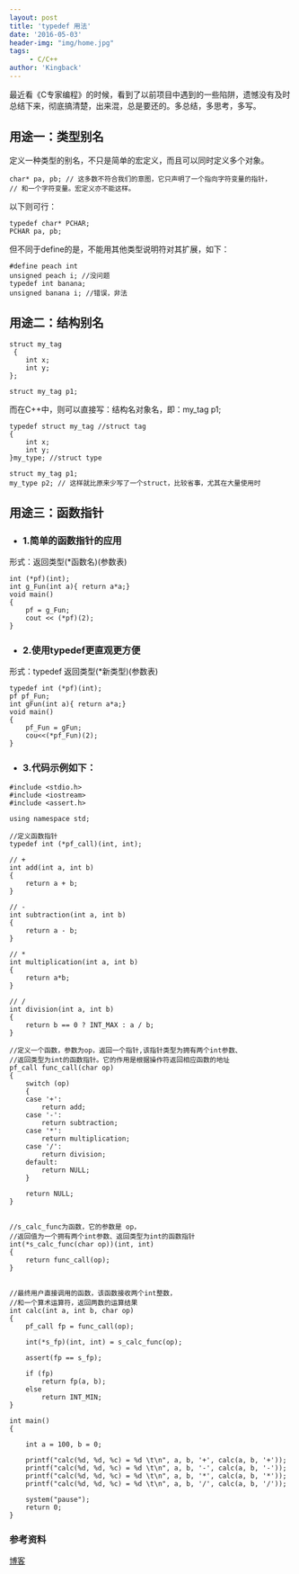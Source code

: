 ```yaml
---
layout: post
title: 'typedef 用法'
date: '2016-05-03'
header-img: "img/home.jpg"
tags:
     - C/C++
author: 'Kingback'
---
```


最近看《C专家编程》的时候，看到了以前项目中遇到的一些陷阱，遗憾没有及时总结下来，彻底搞清楚，出来混，总是要还的。多总结，多思考，多写。

## 用途一：类型别名
定义一种类型的别名，不只是简单的宏定义，而且可以同时定义多个对象。

```
char* pa, pb; // 这多数不符合我们的意图，它只声明了一个指向字符变量的指针，
// 和一个字符变量。宏定义亦不能这样。
```

以下则可行：

```
typedef char* PCHAR;
PCHAR pa, pb;
```

但不同于define的是，不能用其他类型说明符对其扩展，如下：

```
#define peach int
unsigned peach i; //没问题
typedef int banana;
unsigned banana i; //错误，非法
```

## 用途二：结构别名

```
struct my_tag
 {
    int x;
    int y; 
};

struct my_tag p1;
```

而在C++中，则可以直接写：结构名对象名，即：my_tag p1;

```
typedef struct my_tag //struct tag
{
    int x;
    int y;
}my_type; //struct type

struct my_tag p1;
my_type p2; // 这样就比原来少写了一个struct，比较省事，尤其在大量使用时
```

## 用途三：函数指针

* ### 1.简单的函数指针的应用
形式：返回类型(*函数名)(参数表) 

```
int (*pf)(int);   
int g_Fun(int a){ return a*a;}   
void main()   
{
    pf = g_Fun;  
    cout << (*pf)(2); 
}
```

* ### 2.使用typedef更直观更方便
形式：typedef  返回类型(*新类型)(参数表)

```
typedef int (*pf)(int);   
pf pf_Fun;   
int gFun(int a){ return a*a;}   
void main()   
{   
    pf_Fun = gFun;   
    cou<<(*pf_Fun)(2);   
}
```

* ### 3.代码示例如下：

```
#include <stdio.h>
#include <iostream>
#include <assert.h>

using namespace std;

//定义函数指针
typedef int (*pf_call)(int, int);

// +
int add(int a, int b)
{
    return a + b;
}

// -
int subtraction(int a, int b)
{
    return a - b;
}

// *
int multiplication(int a, int b)
{
    return a*b;
}

// /
int division(int a, int b)
{
    return b == 0 ? INT_MAX : a / b;
}

//定义一个函数，参数为op，返回一个指针,该指针类型为拥有两个int参数、  
//返回类型为int的函数指针。它的作用是根据操作符返回相应函数的地址
pf_call func_call(char op)
{
    switch (op)
    {
    case '+':
        return add;
    case '-':
        return subtraction;
    case '*':
        return multiplication;
    case '/':
        return division;
    default:
        return NULL;
    }

    return NULL;
}


//s_calc_func为函数，它的参数是 op，     
//返回值为一个拥有两个int参数、返回类型为int的函数指针 
int(*s_calc_func(char op))(int, int)
{
    return func_call(op);
}


//最终用户直接调用的函数，该函数接收两个int整数，  
//和一个算术运算符，返回两数的运算结果  
int calc(int a, int b, char op)
{
    pf_call fp = func_call(op);

    int(*s_fp)(int, int) = s_calc_func(op);

    assert(fp == s_fp);

    if (fp)
        return fp(a, b);
    else
        return INT_MIN;
}

int main()
{

    int a = 100, b = 0;

    printf("calc(%d, %d, %c) = %d \t\n", a, b, '+', calc(a, b, '+'));
    printf("calc(%d, %d, %c) = %d \t\n", a, b, '-', calc(a, b, '-'));
    printf("calc(%d, %d, %c) = %d \t\n", a, b, '*', calc(a, b, '*'));
    printf("calc(%d, %d, %c) = %d \t\n", a, b, '/', calc(a, b, '/'));

    system("pause");
    return 0;
}
```

### 参考资料

[博客](http://blog.csdn.net/qll125596718/article/details/6891881)